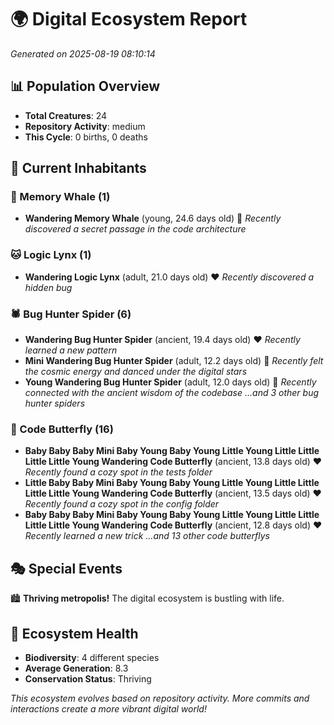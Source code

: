 # 🌍 Digital Ecosystem Report
*Generated on 2025-08-19 08:10:14*

## 📊 Population Overview
- **Total Creatures**: 24
- **Repository Activity**: medium
- **This Cycle**: 0 births, 0 deaths

## 👥 Current Inhabitants

### 🐋 Memory Whale (1)
- **Wandering Memory Whale** (young, 24.6 days old) 💚
  *Recently discovered a secret passage in the code architecture*

### 🐱 Logic Lynx (1)
- **Wandering Logic Lynx** (adult, 21.0 days old) ❤️
  *Recently discovered a hidden bug*

### 🕷️ Bug Hunter Spider (6)
- **Wandering Bug Hunter Spider** (ancient, 19.4 days old) ❤️
  *Recently learned a new pattern*
- **Mini Wandering Bug Hunter Spider** (adult, 12.2 days old) 💛
  *Recently felt the cosmic energy and danced under the digital stars*
- **Young Wandering Bug Hunter Spider** (adult, 12.0 days old) 💛
  *Recently connected with the ancient wisdom of the codebase*
  *...and 3 other bug hunter spiders*

### 🦋 Code Butterfly (16)
- **Baby Baby Baby Mini Baby Young Baby Young Little Young Little Little Little Little Young Wandering Code Butterfly** (ancient, 13.8 days old) ❤️
  *Recently found a cozy spot in the tests folder*
- **Little Baby Baby Mini Baby Young Baby Young Little Young Little Little Little Little Young Wandering Code Butterfly** (ancient, 13.5 days old) ❤️
  *Recently found a cozy spot in the config folder*
- **Baby Baby Baby Mini Baby Young Baby Young Little Young Little Little Little Little Young Wandering Code Butterfly** (ancient, 12.8 days old) ❤️
  *Recently learned a new trick*
  *...and 13 other code butterflys*

## 🎭 Special Events

🏙️ **Thriving metropolis!** The digital ecosystem is bustling with life.

## 🔬 Ecosystem Health
- **Biodiversity**: 4 different species
- **Average Generation**: 8.3
- **Conservation Status**: Thriving

*This ecosystem evolves based on repository activity. More commits and interactions create a more vibrant digital world!*